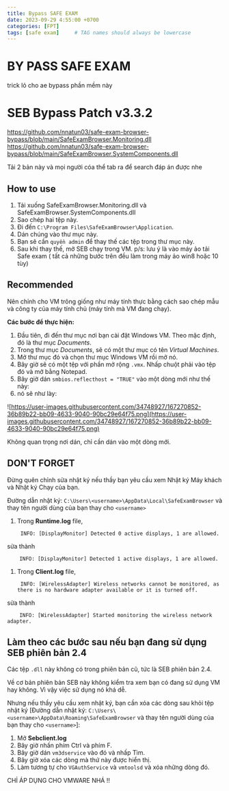```yaml
---
title: Bypass SAFE EXAM
date: 2023-09-29 4:55:00 +0700
categories: [FPT]
tags: [safe exam]     # TAG names should always be lowercase
---
```

# BY PASS SAFE EXAM
trick lỏ cho ae bypass phần mềm này
# SEB Bypass Patch v3.3.2
https://github.com/nnatun03/safe-exam-browser-bypass/blob/main/SafeExamBrowser.Monitoring.dll
https://github.com/nnatun03/safe-exam-browser-bypass/blob/main/SafeExamBrowser.SystemComponents.dll

Tải 2 bản này và mọi người cóa thể tab ra để search đáp án được nhe
## How to use
1. Tải xuống SafeExamBrowser.Monitoring.dll và SafeExamBrowser.SystemComponents.dll
2. Sao chép hai tệp này.
3. Đi đến `C:\Program Files\SafeExamBrowser\Application`.
4. Dán chúng vào thư mục này.
5. Bạn sẽ cần `quyền admin` để thay thế các tệp trong thư mục này.
6. Sau khi thay thế, mở SEB chạy trong VM.
p/s: lưu ý là vào máy ảo tải Safe exam ( tất cả những bước trên đều làm trong máy ảo win8 hoặc 10 tùy)
## Recommended

Nên chỉnh cho VM trông giống như máy tính thực bằng cách sao chép mẫu và công ty của máy tính chủ (máy tính mà VM đang chạy).

**Các bước để thực hiện:**

1. Đầu tiên, đi đến thư mục nơi bạn cài đặt Windows VM. Theo mặc định, đó là thư mục *Documents*.
2. Trong thư mục *Documents*, sẽ có một thư mục có tên *Virtual Machines*.
3. Mở thư mục đó và chọn thư mục Windows VM rồi mở nó.
4. Bây giờ sẽ có một tệp với phần mở rộng `.vmx`. Nhấp chuột phải vào tệp đó và mở bằng Notepad.
5. Bây giờ dán `smbios.reflecthost = "TRUE"` vào một dòng mới như thế này:
6. nó sẽ như lày:

![https://user-images.githubusercontent.com/34748927/167270852-36b89b22-bb09-4633-9040-90bc29e64f75.png](https://user-images.githubusercontent.com/34748927/167270852-36b89b22-bb09-4633-9040-90bc29e64f75.png)

Không quan trọng nơi dán, chỉ cần dán vào một dòng mới.

## **DON'T FORGET**

Đừng quên chỉnh sửa nhật ký nếu thầy  bạn yêu cầu xem Nhật ký Máy khách và Nhật ký Chạy của bạn.

Đường dẫn nhật ký: `C:\Users\<username>\AppData\Local\SafeExamBrowser` và thay tên người dùng của bạn thay cho `<username>`

1. Trong **Runtime.log** file,
    
    ```
     INFO: [DisplayMonitor] Detected 0 active displays, 1 are allowed.
    
    ```
    

sửa thành

```
    INFO: [DisplayMonitor] Detected 1 active displays, 1 are allowed.

```

1. Trong **Client.log** file,
    
    ```
     INFO: [WirelessAdapter] Wireless networks cannot be monitored, as there is no hardware adapter available or it is turned off.
    
    ```
    

sửa thành

```
    INFO: [WirelessAdapter] Started monitoring the wireless network adapter.

```

## Làm theo các bước sau nếu bạn đang sử dụng SEB phiên bản 2.4

Các tệp `.dll` này không có trong phiên bản cũ, tức là SEB phiên bản 2.4.

Về cơ bản phiên bản SEB này không kiểm tra xem bạn có đang sử dụng VM hay không. Vì vậy việc sử dụng nó khá dễ.

Nhưng nếu thầy yêu cầu xem nhật ký, bạn cần xóa các dòng sau khỏi tệp nhật ký 
[Đường dẫn nhật ký: `C:\Users\<username>\AppData\Roaming\SafeExamBrowser` và thay tên người dùng của bạn thay cho `<username>`]:

1. Mở **Sebclient.log**
2. Bây giờ nhấn phím Ctrl và phím F.
3. Bây giờ dán `vm3dservice` vào đó và nhấp Tìm.
4. Bây giờ xóa các dòng mà thứ này được hiển thị.
5. Làm tương tự cho `VGAuthService` và `vmtoolsd` và xóa những dòng đó.

CHỈ ÁP DỤNG CHO VMWARE NHÁ !!
